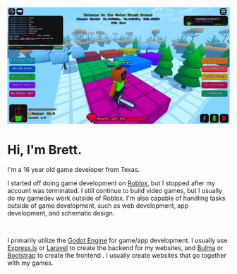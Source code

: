 <html>
  <body>
    <img src="Screenshot_2025-04-19_200220.png">
    <h1>Hi, I'm Brett.</h1>
    <p>I'm a 16 year old game developer from Texas.</p>
    <p>I started off doing game development on <a href="https://roblox.com">Roblox</a>, but I stopped after my account was terminated. I still continue to build video games, but I usually do my gamedev work outside of Roblox. I'm also capable of handling tasks outside of game development, such as web development, app development, and schematic design.</p>
    <br>
    <p>I primarily utilize the <a href="https://godotengine.org">Godot Engine</a> for game/app development. I usually use <a href="https://expressjs.org">Express.js</a> or <a href="https://laravel.com">Laravel</a> to create the backend for my websites, and <a href="https://bulma.io">Bulma</a> or <a href="https://getbootstrap.com">Bootstrap</a> to create the frontend . I usually create websites that go together with my games.
  </body>
</html>


<!--
**PlasmaticSquid/PlasmaticSquid** is a ✨ _special_ ✨ repository because its `README.md` (this file) appears on your GitHub profile.

Here are some ideas to get you started:

- 🔭 I’m currently working on ...
- 🌱 I’m currently learning ...
- 👯 I’m looking to collaborate on ...
- 🤔 I’m looking for help with ...
- 💬 Ask me about ...
- 📫 How to reach me: ...
- 😄 Pronouns: ...
- ⚡ Fun fact: ...
-->
